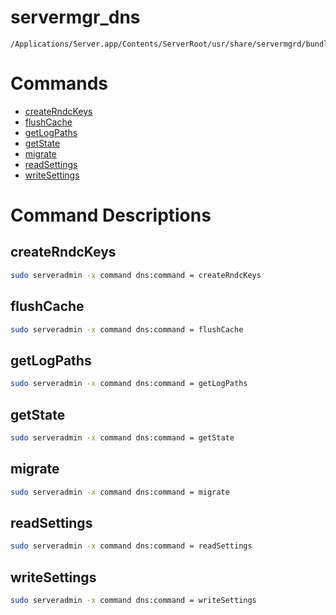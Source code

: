 # servermgr_dns

```console
/Applications/Server.app/Contents/ServerRoot/usr/share/servermgrd/bundles/servermgr_dns.bundle/Contents/MacOS/servermgr_dns
```

# Commands

* [createRndcKeys](https://github.com/erikberglund/servermgr_commands/blob/master/servermgr_dns.md#createrndckeys)
* [flushCache](https://github.com/erikberglund/servermgr_commands/blob/master/servermgr_dns.md#flushcache)
* [getLogPaths](https://github.com/erikberglund/servermgr_commands/blob/master/servermgr_dns.md#getlogpaths)
* [getState](https://github.com/erikberglund/servermgr_commands/blob/master/servermgr_dns.md#getstate)
* [migrate](https://github.com/erikberglund/servermgr_commands/blob/master/servermgr_dns.md#migrate)
* [readSettings](https://github.com/erikberglund/servermgr_commands/blob/master/servermgr_dns.md#readsettings)
* [writeSettings](https://github.com/erikberglund/servermgr_commands/blob/master/servermgr_dns.md#writesettings)

# Command Descriptions

## createRndcKeys

```bash
sudo serveradmin -x command dns:command = createRndcKeys
```

## flushCache

```bash
sudo serveradmin -x command dns:command = flushCache
```

## getLogPaths

```bash
sudo serveradmin -x command dns:command = getLogPaths
```

## getState

```bash
sudo serveradmin -x command dns:command = getState
```

## migrate

```bash
sudo serveradmin -x command dns:command = migrate
```

## readSettings

```bash
sudo serveradmin -x command dns:command = readSettings
```

## writeSettings

```bash
sudo serveradmin -x command dns:command = writeSettings
```

